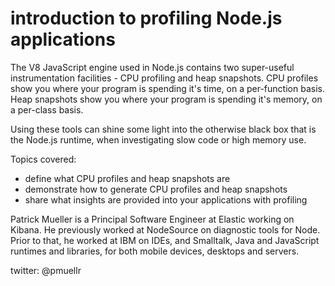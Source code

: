 introduction to profiling Node.js applications
================================================================================

The V8 JavaScript engine used in Node.js contains two super-useful instrumentation facilities - CPU profiling and heap snapshots.  CPU profiles show you where your program is spending it's time, on a per-function basis.  Heap snapshots show you where your program is spending it's memory, on a per-class basis.

Using these tools can shine some light into the otherwise black box that is the Node.js runtime, when investigating slow code or high memory use.

Topics covered:

* define what CPU profiles and heap snapshots are
* demonstrate how to generate CPU profiles and heap snapshots 
* share what insights are provided into your applications with profiling

Patrick Mueller is a Principal Software Engineer at Elastic working on Kibana.  He previously worked at NodeSource on diagnostic tools for Node.  Prior to that, he worked at IBM on IDEs, and Smalltalk, Java and JavaScript runtimes and libraries, for both mobile devices, desktops and servers.

twitter: @pmuellr 